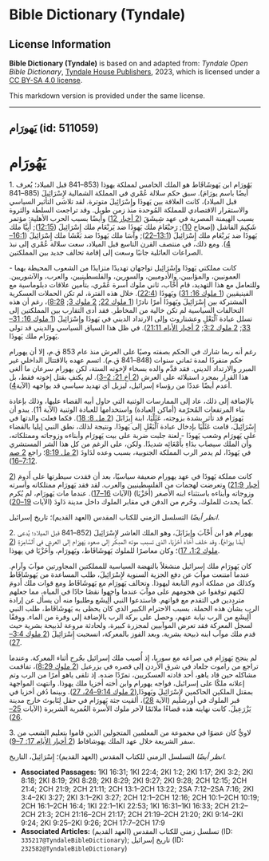 # Bible Dictionary (Tyndale)

## License Information

**Bible Dictionary (Tyndale)** is based on and adapted from: _Tyndale Open Bible Dictionary_, [Tyndale House Publishers](https://tyndaleopenresources.com/), 2023, which is licensed under a [CC BY-SA 4.0 license](https://creativecommons.org/licenses/by-sa/4.0/legalcode.en).

This markdown version is provided under the same license.



--------------------------------

## يَهورَام (id: 511059)

يَهُورَام
=========

1\. يَهُورَام ابن يَهوشَافَاط هو الملك الخامس لمملكة يهوذا (853–841 قبل الميلاد؛ يُعرف أيضًا باسم يورَامَ). سبق حكم سلالة عُمْري في المملكة الشمالية لإِسْرَائِيلَ (885–841 قبل الميلاد)، كانت العلاقة بين يَهوذَا وإِسْرَائِيلَ متوترة. لقد تلاشى التأثير السياسي والاستقرار الاقتصادي للمملكة المُوحدة منذ زمن طويل. وقد تراجعت السلطة والثروة بسبب الهيمنة المصرية في عهد شِيشَقَ ([2 أخبار 12](https://ref.ly/2Chr12:1-2Chr12:16)) وأيضًا بسبب الحرب الأهلية: مؤتمر شَكِيمَ الفاشل (إصحاح [10](https://ref.ly/2Chr10:1-2Chr10:19)); رَحبْعَامَ ملك يَهوذَا ضد يَربْعَام ملك إِسْرَائِيلَ ([12:15](https://ref.ly/2Chr12:15)); أَبِيَّا ملك يَهوذَا ضد يَربْعَام ملك إِسْرَائِيلَ ([13:1–22](https://ref.ly/2Chr13:1-2Chr13:22)); وآسَا ملك يَهوذَا ضد بَعْشَا ملك إِسْرَائِيلَ ([16:1–4](https://ref.ly/2Chr16:1-2Chr16:4)). ومع ذلك، في منتصف القرن التاسع قبل الميلاد، سعت سلالة عُمْري إلى نبذ الصراعات العائلية جانبًا وسعت إلى إقامة تحالف جديد بين المملكتين.

كانت مملكتي يَهوذَا وإِسْرَائِيل تواجهان تهديدًا متزايدًا من الشعوب المحيطة بهما \- العمونيين، والمؤابيين، والأدوميين، والسورين، والفلسطينيين، والعرب، والآشوريين. وللتعامل مع هذا التهديد، قام أَخْآب، ثاني ملوك أسرة عُمْري، بتأمين علاقات دبلوماسية مع الفينيقيين ([1 ملوك 16: 31](https://ref.ly/1Kgs16:31)) ويَهوذَا ([22:4](https://ref.ly/1Kgs22:4)). خلال هذه الفترة، لم تكن الحملات العسكرية المشتركة بين إِسْرَائِيلَ ويَهوذَا أمرًا نادرًا ([1 ملوك 22](https://ref.ly/1Kgs22:1-1Kgs22:53); [2 ملوك 3](https://ref.ly/2Kgs3:1-2Kgs3:27); [8:28](https://ref.ly/2Kgs8:28))، رغم أن هذه التحالفات السياسية لم تكن خالية من المخاطر. فقد أدى التقارب بين المملكتين إلى تسلل عبادة ٱلْبَعْلِ وعشتاروث وإلى الارتداد الديني في يَهوذَا وإِسْرَائِيلَ ([1 ملوك 16: 31–33](https://ref.ly/1Kgs16:31-1Kgs16:33); [2 ملوك 3:2](https://ref.ly/2Kgs3:2); [2 أخبار الأيام 21:11](https://ref.ly/2Chr21:11)). في ظل هذا السياق السياسي والديني قد تولى يَهورَام ملك يَهوذَا.

رغم أنه ربما شارك في الحكم بصفته وصيًا على العرش منذ عام 853 ق.م، إلا أن يهورام حكم منفردًا لمدة ثماني سنوات (848–841 ق.م). اتسم عهده بالاقتتال الداخلي غير المبرر والارتداد الديني. فقد قدَّم والده بسخاء لإخوته الستة، لكن يهورام سرعان ما ألغى هذا القرار بمجرد استيلائه على العرش ([2 أخ 21: 2–3](https://ref.ly/2Chr21:2-2Chr21:3)). لم يكتفِ بقتل إخوته فقط، بل أعدم أيضًا عددًا من رؤساء إسرائيل، ليزيل أي تهديد سياسي قد يواجهه (الآية[4](https://ref.ly/2Chr21:4)).

بالإضافة إلى ذلك، عاد إلى الممارسات الوثنية التي حاول أبيه القضاء عليها، وذلك بإعادة بناء المرتفعات المُحرّمة (أماكن العبادة) واستخدامها للعبادة الوثنية (الآية 11\). يبدو أن يَهورَام قد تأثر بشدة بزوجته، عَثَلْيَا، ابنة إِيزَابَلَ ([2 مل 8: 18](https://ref.ly/2Kgs8:18)). فكما فعلت والدتها في إِسْرَائِيلَ، قامت عَثَلْيَا بإدخال عبادة ٱلْبَعْلِ إلى يَهوذَا. ونتيجة لذلك، نطق النبي إيليا بالقضاء على يَهورَام وشعب يَهوذَا \- لعنة جلبت ضربة على بيت يَهورَام وأبناءه وزوجاته وممتلكاته، وأن الملك سيصاب بدَاءِ بأَمْعَائِه شديدًا. ولكن، على الرغم من كل هذا الشر المستشري في يَهوذَا، لم يدمر الرب المملكة الجنوبية، بسبب وعده لدَاودَ ([2 مل 8:19](https://ref.ly/2Kgs8:19)؛ راجع [2 صم 7:12–16](https://ref.ly/2Sam7:12-2Sam7:16)).

كانت مملكة يَهوذَا في عهد يهورام ضعيفة سياسيًا، بعد أن فقدت سيطرتها على أَدومَ ([2 أخبار 21:9](https://ref.ly/2Chr21:9)) وتعرضت لهجمات من الفلسطينيين والعرب. لقد فقد يَهورَام ممتلكاته وأسرته وزوجاته وأبناءه باستثناء ابنه الأصغر (أَخَزْيَا) (الآيات [16–17](https://ref.ly/2Chr21:16-2Chr21:17)). عندما مات يَهورَام، لم يُكرم كما يحدث للملوك، وحُرم من الدفن في مقابر الملوك داخل مدينة دَاودَ (الآيات [19–20](https://ref.ly/2Chr21:19-2Chr21:20)).

*انظر أيضًا* التسلسل الزمني للكتاب المقدس (العهد القديم)؛ تاريخ إسرائيل.

2\. يهورام هو ابن أَخْآبَ وإِيزَابَلَ، وهو الملك العاشر لإِسْرَائِيلَ (852–841 قبل الميلاد؛ يُدعى أيضًا يورَامَ). وقد خلف أخاه أَخَزْيَا، الذي تسبب موته المبكر إلى صعود يَهورَام إلى العرش في ٱلسَّامِرَةِ ([2 ملوك 1:2، 17](https://ref.ly/2Kgs1:2,2Kgs1:17))؛ وكان معاصرًا للملوك يَهوشَافَاط، ويَهورَام، وأَخَزْيَا في يهوذا.

كان يَهورَام ملك إسرائيل منشغلاً بالنهضة السياسية للمملكتين المجاورتين موآبَ وآرام. عندما امتنعت موآبَ عن دفع الجزية السنوية لإِسْرَائِيلَ، طلب المساعدة من يَهوشَافَاط وكذلك من مملكة أدوم التابعة ليهوذا. وتحالف يَهورَام مع يَهوشَافَاط ومع قوات ملك أَدومَ لكنهم توقفوا عن هجومهم على موآبَ عندما واجهوا نقصًا حادًا في المياه، مما جعلهم مترددين في التقدم مع قواتهم. فاستدعوا النبي أَلِيشَع وطلبوا منه أن يسأل عن إرادة الرب بشأن هذه الحملة. بسبب الاحترام الكبير الذي كان يحظى به يَهوشَافَاط، طلب النبي أَلِيشَع من الرب نيابة عنهم، وحصل على بركة الرب بالإضافة إلى وفرة من الماء. ووفقًا لسجل المعركة فقد تعرض الموآبيين لمجزرة كبيرة، ولحادثة مروعة لذبيحة بشرية حيث قدم ملك موآب ابنه ذبيحة بشرية. وبعد الفوز بالمعركة، انسحبت إِسْرَائِيلَ ([2 ملوك 3:4–27](https://ref.ly/2Kgs3:4-2Kgs3:27)).

لم ينجح يَهورَام في صراعه مع سوريا، إذ أُصيب ملك إسرائيل بجُرح أثناء المعركة. وعندما تراجع من راموت جلعاد في شرق الأردن إلى قصره في يزرعيل ([2 ملوك 8:29](https://ref.ly/2Kgs8:29))، تفاقمت مشاكله حين قاد ياهو، أحد قادته العسكريين، تمرّدًا ضده. إذ تلقى ياهو أمرًا من الرب وتم إعلانه ملكًا على إسرائيل، فواجه يهورام وابن أخته أخزيا ملك يهوذا. وانتهت المواجهة بمقتل الملكين الحاكمين لإِسْرَائِيلَ ويَهوذَا ([2 ملوك 9:14–24، 27](https://ref.ly/2Kgs9:14-2Kgs9:24,2Kgs9:27)). وبينما دُفن أخزيا في قبر الملوك في أورشليم (الآية [28](https://ref.ly/2Kgs9:28))، أُلقيت جثة يَهورَام في حقل لِنَابوتَ خارج مدينة يَزْرَعِيلَ. كانت نهايته هذه قضاءًا ملائمًا لآخر ملوك الأسرة العُمرية الشريرة (الآيات [25–26](https://ref.ly/2Kgs9:25-2Kgs9:26)).

3\. لاويٌّ كان عضوًا في مجموعة من المعلمين المتجولين الذين قاموا بتعليم الشعب من سفر الشريعة خلال عهد الملك يهوشافاط ([2 أخبار الأيام 17: 7–9](https://ref.ly/2Chr17:7-2Chr17:9)).

*انظر أيضًا* التسلسل الزمني للكتاب المقدس (العهد القديم)؛ إِسْرَائِيلَ، التاريخ.

* **Associated Passages:** 1KI 16:31; 1KI 22:4; 2KI 1:2; 2KI 1:17; 2KI 3:2; 2KI 8:18; 2KI 8:19; 2KI 8:28; 2KI 8:29; 2KI 9:27; 2KI 9:28; 2CH 12:15; 2CH 21:4; 2CH 21:9; 2CH 21:11; 2CH 13:1–2CH 13:22; 2SA 7:12–2SA 7:16; 2KI 3:4–2KI 3:27; 2KI 3:1–2KI 3:27; 2CH 12:1–2CH 12:16; 2CH 10:1–2CH 10:19; 2CH 16:1–2CH 16:4; 1KI 22:1–1KI 22:53; 1KI 16:31–1KI 16:33; 2CH 21:2–2CH 21:3; 2CH 21:16–2CH 21:17; 2CH 21:19–2CH 21:20; 2KI 9:14–2KI 9:24; 2KI 9:25–2KI 9:26; 2CH 17:7–2CH 17:9
* **Associated Articles:** تسلسل زمني للكتاب المقدس (العهد القديم) (ID: `335217@TyndaleBibleDictionary`); تاريخ إسرائيل (ID: `232582@TyndaleBibleDictionary`)

